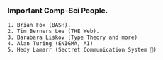 ### Important Comp-Sci People.

    1. Brian Fox (BASH).
    2. Tim Berners Lee (THE Web).
    3. Barabara Liskov (Type Theory and more)
    4. Alan Turing (ENIGMA, AI)
    5. Hedy Lamarr (Sectret Communication System 🤭)
